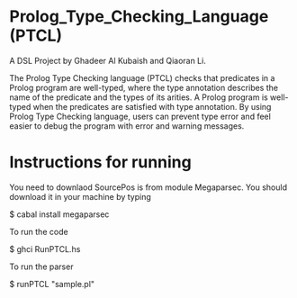 # Prolog_Type_Checking_Language (PTCL)
A DSL Project by Ghadeer Al Kubaish and Qiaoran Li.

The Prolog Type Checking language (PTCL) checks that predicates in a Prolog program are well-typed, where the type annotation describes the name of the predicate and the types of its arities. A Prolog program is well-typed when the predicates are satisfied with type annotation. By using Prolog Type Checking language, users can prevent type error and feel easier to debug the program with error and warning messages.


#  Instructions for running

You need to downlaod SourcePos is from module Megaparsec. 
You should download it in your machine by typing  

$ cabal install megaparsec

To run the code

$ ghci RunPTCL.hs

To run the parser

$ runPTCL "sample.pl"

